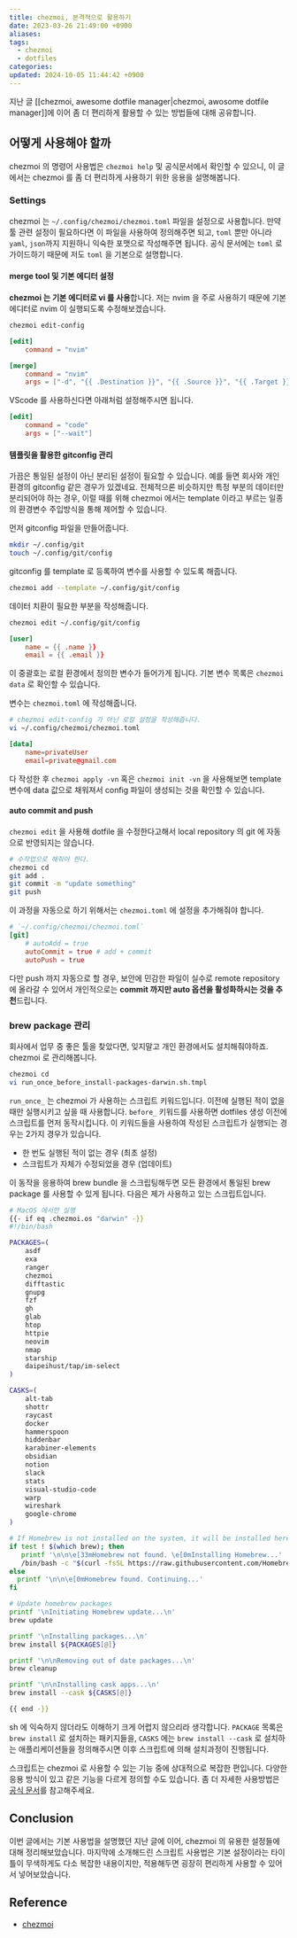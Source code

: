 ```yaml
---
title: chezmoi, 본격적으로 활용하기
date: 2023-03-26 21:49:00 +0900
aliases: 
tags:
  - chezmoi
  - dotfiles
categories: 
updated: 2024-10-05 11:44:42 +0900
---
```


지난 글 [[chezmoi, awesome dotfile manager|chezmoi, awosome dotfile manager]]에 이어 좀 더 편리하게 활용할 수 있는 방법들에 대해 공유합니다.

## 어떻게 사용해야 할까

chezmoi 의 명령어 사용법은 `chezmoi help` 및 공식문서에서 확인할 수 있으니, 이 글에서는 chezmoi 를 좀 더 편리하게 사용하기 위한 응용을 설명해봅니다.

### Settings

chezmoi 는 `~/.config/chezmoi/chezmoi.toml` 파일을 설정으로 사용합니다. 만약 툴 관련 설정이 필요하다면 이 파일을 사용하여 정의해주면 되고, `toml` 뿐만 아니라 `yaml`, `json`까지 지원하니 익숙한 포맷으로 작성해주면 됩니다. 공식 문서에는 `toml` 로 가이드하기 때문에 저도 `toml` 을 기본으로 설명합니다.

#### merge tool 및 기본 에디터 설정

**chezmoi 는 기본 에디터로 vi 를 사용**합니다. 저는 nvim 을 주로 사용하기 때문에 기본 에디터로 nvim 이 실행되도록 수정해보겠습니다.

```bash
chezmoi edit-config
```

```toml
[edit]
    command = "nvim"

[merge]
    command = "nvim"
    args = ["-d", "{{ .Destination }}", "{{ .Source }}", "{{ .Target }}"]
```

VScode 를 사용하신다면 아래처럼 설정해주시면 됩니다.

```toml
[edit]
    command = "code"
    args = ["--wait"]
```

#### 템플릿을 활용한 gitconfig 관리

가끔은 통일된 설정이 아닌 분리된 설정이 필요할 수 있습니다. 예를 들면 회사와 개인 환경의 gitconfig 같은 경우가 있겠네요. 전체적으론 비슷하지만 특정 부분의 데이터만 분리되어야 하는 경우, 이럴 때를 위해 chezmoi 에서는 template 이라고 부르는 일종의 환경변수 주입방식을 통해 제어할 수 있습니다.

먼저 gitconfig 파일을 만들어줍니다.

```bash
mkdir ~/.config/git
touch ~/.config/git/config
```

gitconfig 를 template 로 등록하여 변수를 사용할 수 있도록 해줍니다.

```bash
chezmoi add --template ~/.config/git/config
```

데이터 치환이 필요한 부분을 작성해줍니다.

```bash
chezmoi edit ~/.config/git/config
```

```toml
[user]
	name = {{ .name }}
	email = {{ .email }}
```

이 중괄호는 로컬 환경에서 정의한 변수가 들어가게 됩니다. 기본 변수 목록은 `chezmoi data` 로 확인할 수 있습니다.

변수는 `chezmoi.toml` 에 작성해줍니다.

```bash
# chezmoi edit-config 가 아닌 로컬 설정을 작성해줍니다.
vi ~/.config/chezmoi/chezmoi.toml
```

```toml
[data]
    name=privateUser
    email=private@gmail.com
```

다 작성한 후 `chezmoi apply -vn` 혹은 `chezmoi init -vn` 을 사용해보면 template 변수에 data 값으로 채워져서 config 파일이 생성되는 것을 확인할 수 있습니다.

#### auto commit and push

`chezmoi edit` 을 사용해 dotfile 을 수정한다고해서 local repository 의 git 에 자동으로 반영되지는 않습니다.

```bash
# 수작업으로 해줘야 한다.
chezmoi cd
git add .
git commit -m "update something"
git push
```

이 과정을 자동으로 하기 위해서는 `chezmoi.toml` 에 설정을 추가해줘야 합니다.

```toml
# `~/.config/chezmoi/chezmoi.toml`
[git]
    # autoAdd = true
    autoCommit = true # add + commit
    autoPush = true
```

다만 push 까지 자동으로 할 경우, 보안에 민감한 파일이 실수로 remote repository 에 올라갈 수 있어서 개인적으로는 **commit 까지만 auto 옵션을 활성화하시는 것을 추천**드립니다.

### brew package 관리

회사에서 업무 중 좋은 툴을 찾았다면, 잊지말고 개인 환경에서도 설치해줘야하죠. chezmoi 로 관리해봅니다.

```bash
chezmoi cd
vi run_once_before_install-packages-darwin.sh.tmpl
```

`run_once_` 는 chezmoi 가 사용하는 스크립트 키워드입니다. 이전에 실행된 적이 없을때만 실행시키고 싶을 때 사용합니다. `before_` 키워드를 사용하면 dotfiles 생성 이전에 스크립트를 먼저 동작시킵니다. 이 키워드들을 사용하여 작성된 스크립트가 실행되는 경우는 2가지 경우가 있습니다.

- 한 번도 실행된 적이 없는 경우 (최초 설정)
- 스크립트가 자체가 수정되었을 경우 (업데이트)

이 동작을 응용하여 brew bundle 을 스크립팅해두면 모든 환경에서 통일된 brew package 를 사용할 수 있게 됩니다. 다음은 제가 사용하고 있는 스크립트입니다.

```bash
# MacOS 에서만 실행
{{- if eq .chezmoi.os "darwin" -}}
#!/bin/bash

PACKAGES=(
    asdf
    exa
    ranger
    chezmoi
    difftastic
    gnupg
    fzf
    gh
    glab
    htop
    httpie
    neovim
    nmap
    starship
    daipeihust/tap/im-select
)

CASKS=(
    alt-tab
    shottr
    raycast
    docker
    hammerspoon
    hiddenbar
    karabiner-elements
    obsidian
    notion
    slack
    stats
    visual-studio-code
    warp
    wireshark
    google-chrome
)

# If Homebrew is not installed on the system, it will be installed here
if test ! $(which brew); then
   printf '\n\n\e[33mHomebrew not found. \e[0mInstalling Homebrew...'
   /bin/bash -c "$(curl -fsSL https://raw.githubusercontent.com/Homebrew/install/master/install.sh)"
else
  printf '\n\n\e[0mHomebrew found. Continuing...'
fi

# Update homebrew packages
printf '\nInitiating Homebrew update...\n'
brew update

printf '\nInstalling packages...\n'
brew install ${PACKAGES[@]}

printf '\n\nRemoving out of date packages...\n'
brew cleanup

printf '\n\nInstalling cask apps...\n'
brew install --cask ${CASKS[@]}

{{ end -}}
```

sh 에 익숙하지 않더라도 이해하기 크게 어렵지 않으리라 생각합니다. `PACKAGE` 목록은 `brew install` 로 설치하는 패키지들을, `CASKS` 에는 `brew install --cask` 로 설치하는 애플리케이션들을 정의해주시면 이후 스크립트에 의해 설치과정이 진행됩니다.

스크립트는 chezmoi 로 사용할 수 있는 기능 중에 상대적으로 복잡한 편입니다. 다양한 응용 방식이 있고 같은 기능을 다르게 정의할 수도 있습니다. 좀 더 자세한 사용방법은 [공식 문서](https://www.chezmoi.io/user-guide/use-scripts-to-perform-actions/#set-environment-variables)를 참고해주세요.

## Conclusion

이번 글에서는 기본 사용법을 설명했던 지난 글에 이어, chezmoi 의 유용한 설정들에 대해 정리해보았습니다. 마지막에 소개해드린 스크립트 사용법은 기본 설정이라는 타이틀이 무색하게도 다소 복잡한 내용이지만, 적용해두면 굉장히 편리하게 사용할 수 있어서 넣어보았습니다.

## Reference

- [chezmoi](https://www.chezmoi.io/user-guide/command-overview/)
